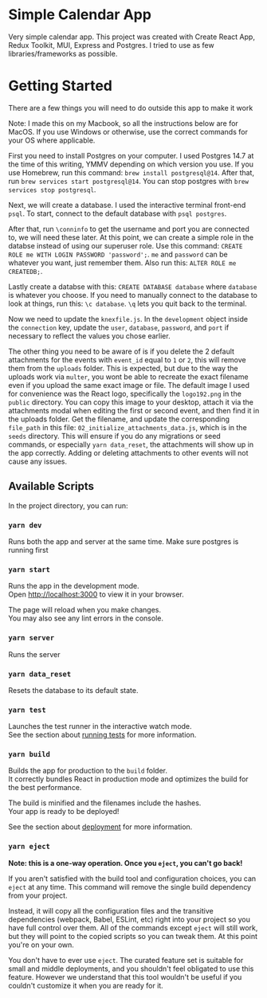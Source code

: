 # Simple Calendar App

Very simple calendar app. This project was created with Create React App, Redux Toolkit, MUI, Express and Postgres. I tried to use as few libraries/frameworks as possible.

# Getting Started
There are a few things you will need to do outside this app to make it work

Note: I made this on my Macbook, so all the instructions below are for MacOS. If you use Windows or otherwise, use the correct commands for your OS where applicable.

First you need to install Postgres on your computer. I used Postgres 14.7 at the time of this writing, YMMV depending on which version you use. If you use Homebrew, run this command: `brew install postgresql@14`. After that, run `brew services start postgresql@14`. You can stop postgres with `brew services stop postgresql`.

Next, we will create a database. I used the interactive terminal front-end `psql`. To start, connect to the default database with `psql postgres`.

After that, run `\conninfo` to get the username and port you are connected to, we will need these later. At this point, we can create a simple role in the databse instead of using our superuser role. Use this command: `CREATE ROLE me WITH LOGIN PASSWORD 'password';`. `me` and `password` can be whatever you want, just remember them. Also run this: `ALTER ROLE me CREATEDB;`.

Lastly create a databse with this: `CREATE DATABASE database` where `database` is whatever you choose. If you need to manually connect to the database to look at things, run this: `\c database`. `\q` lets you quit back to the terminal.

Now we need to update the `knexfile.js`. In the `development` object inside the `connection` key, update the `user`, `database`, `password`, and `port` if necessary to reflect the values you chose earlier.

The other thing you need to be aware of is if you delete the 2 default attachments for the events with `event_id` equal to `1` or `2`, this will remove them from the `uploads` folder. This is expected, but due to the way the uploads work via `multer`, you wont be able to recreate the exact filename even if you upload the same exact image or file. The default image I used for convenience was the React logo, specifically the `logo192.png` in the `public` directory. You can copy this image to your desktop, attach it via the attachments modal when editing the first or second event, and then find it in the uploads folder. Get the filename, and update the corresponding `file_path` in this file: `02_initialize_attachments_data.js`, which is in the `seeds` directory. This will ensure if you do any migrations or seed commands, or especially `yarn data_reset`, the attachments will show up in the app correctly. Adding or deleting attachments to other events will not cause any issues.

## Available Scripts

In the project directory, you can run:

### `yarn dev`

Runs both the app and server at the same time. Make sure postgres is running first

### `yarn start`

Runs the app in the development mode.\
Open [http://localhost:3000](http://localhost:3000) to view it in your browser.

The page will reload when you make changes.\
You may also see any lint errors in the console.

### `yarn server`

Runs the server

### `yarn data_reset`

Resets the database to its default state.

### `yarn test`

Launches the test runner in the interactive watch mode.\
See the section about [running tests](https://facebook.github.io/create-react-app/docs/running-tests) for more information.

### `yarn build`

Builds the app for production to the `build` folder.\
It correctly bundles React in production mode and optimizes the build for the best performance.

The build is minified and the filenames include the hashes.\
Your app is ready to be deployed!

See the section about [deployment](https://facebook.github.io/create-react-app/docs/deployment) for more information.

### `yarn eject`

**Note: this is a one-way operation. Once you `eject`, you can't go back!**

If you aren't satisfied with the build tool and configuration choices, you can `eject` at any time. This command will remove the single build dependency from your project.

Instead, it will copy all the configuration files and the transitive dependencies (webpack, Babel, ESLint, etc) right into your project so you have full control over them. All of the commands except `eject` will still work, but they will point to the copied scripts so you can tweak them. At this point you're on your own.

You don't have to ever use `eject`. The curated feature set is suitable for small and middle deployments, and you shouldn't feel obligated to use this feature. However we understand that this tool wouldn't be useful if you couldn't customize it when you are ready for it.
